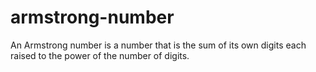 # armstrong-number
An Armstrong number is a number that is the sum of its own digits each raised to the power of the number of digits.
